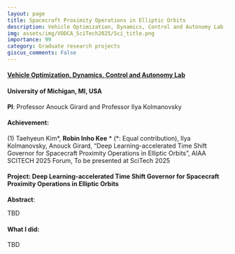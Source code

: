 ```yaml
---
layout: page
title: Spacecraft Proximity Operations in Elliptic Orbits
description: Vehicle Optimization, Dynamics, Control and Autonomy Lab (01.2024-ing), University of Michigan, MI, USA
img: assets/img/VODCA_SciTech2025/Sci_title.png
importance: 99
category: Graduate research projects
giscus_comments: False
---
```


#### **<a href='https://vodca.engin.umich.edu/'>Vehicle Optimization, Dynamics, Control and Autonomy Lab</a>**
#### University of Michigan, MI, USA

**PI**: Professor Anouck Girard and Professor Ilya Kolmanovsky

#### **Achievement**: 

(1) Taehyeun Kim*, **Robin Inho Kee** * (*: Equal contribution), Ilya Kolmanovsky, Anouck Girard, “Deep Learning-accelerated Time Shift Governor for Spacecraft Proximity Operations in Elliptic Orbits”, AIAA SCITECH 2025 Forum, To be presented at SciTech 2025

#### **Project**: **Deep Learning-accelerated Time Shift Governor for Spacecraft Proximity Operations in Elliptic Orbits**


**Abstract**: 

TBD



#### **What I did**:

TBD


